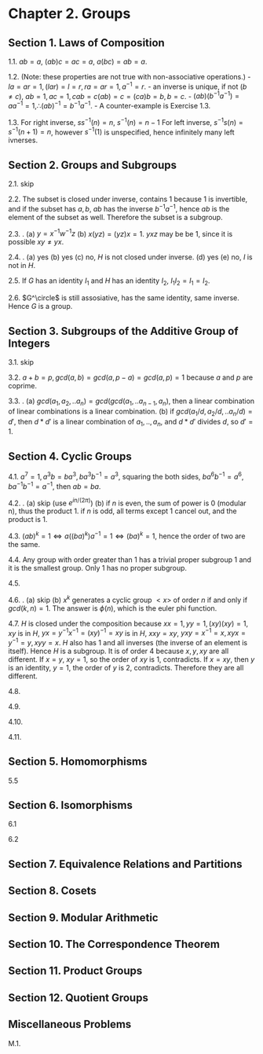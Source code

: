 # Chapter 2. Groups

## Section 1. Laws of Composition

1.1. $ab=a$, $(ab)c=ac=a$, $a(bc)=ab=a$.

1.2. (Note: these properties are not true with non-associative operations.)
    - $la=ar=1, (lar)=l=r, ra=ar=1, a^{-1}=r$.
    - an inverse is unique, if not ($b\ne c$), $ab=1, ac=1, cab=c(ab)=c=(ca)b=b, b=c$.
    - $(ab)(b^{-1}a^{-1})=aa^{-1}=1, \therefore (ab)^{-1}=b^{-1}a^{-1}$.
    - A counter-example is Exercise 1.3.

1.3. For right inverse, $ss^{-1}(n)=n$, $s^{-1}(n)=n-1$ For left inverse, $s^{-1}s(n) = s^{-1}(n+1)=n$, however $s^{-1}(1)$ is unspecified, hence infinitely many left ivnerses.


## Section 2. Groups and Subgroups

2.1. skip

2.2. The subset is closed under inverse, contains 1 because 1 is invertible, and if the subset has $a, b$, $ab$ has the inverse $b^{-1}a^{-1}$, hence $ab$ is the element of the subset as well. Therefore the subset is a subgroup.

2.3. .
    (a) $y=x^{-1}w^{-1}z$
    (b) $x(yz)=(yz)x=1$. $yxz$ may be be $1$, since it is possible $xy\ne yx$.

2.4. .
    (a) yes
    (b) yes
    (c) no, $H$ is not closed under inverse.
    (d) yes
    (e) no, $I$ is not in $H$.

2.5. If $G$ has an identity $I_1$ and $H$ has an identity $I_2$, $I_1 I_2 = I_1 = I_2$.

2.6. $G^\circle$ is still assosiative, has the same identity, same inverse. Hence $G$ is a group.


## Section 3. Subgroups of the Additive Group of Integers

3.1. skip

3.2. $a+b=p, gcd(a,b)=gcd(a,p-a)=gcd(a,p)=1$ because $a$ and $p$ are coprime.

3.3. .
    (a) $gcd(a_1,a_2,..a_n)=gcd(gcd(a_1,..a_{n-1}, a_n)$, then a linear combination of linear combinations is a linear combination.
    (b) if $gcd(a_1/d, a_2/d, .. a_n/d) = d'$, then $d*d'$ is a linear combination of $a_1, .., a_n$, and $d*d'$ divides $d$, so $d'=1$.


## Section 4. Cyclic Groups

4.1. $a^7=1, a^3b = ba^3, ba^3b^{-1}=a^3$, squaring the both sides, $ba^6b^{-1}=a^6, ba^{-1}b^{-1}=a^{-1}$, then $ab=ba$. 

4.2. .
    (a) skip (use $e^{in/(2\pi)}$)
    (b) if $n$ is even, the sum of power is 0 (modular n), thus the product $1$.  if $n$ is odd, all terms except $1$ cancel out, and the product is $1$.

4.3. $(ab)^k=1 \iff a((ba)^k)a^{-1}=1 \iff (ba)^k=1$, hence the order of two are the same.

4.4. Any group with order greater than 1 has a trivial proper subgroup ${1}$ and it is the smallest group. Only ${1}$ has no proper subgroup.

4.5. 

4.6. .
    (a) skip
    (b) $x^k$ generates a cyclic group $<x>$ of order $n$ if and only if $gcd(k,n)=1$. The answer is $\phi(n)$, which is the euler phi function.

4.7. $H$ is closed under the composition because $xx=1, yy=1, (xy)(xy)=1$, $xy$ is in $H$, $yx=y^{-1} x^{-1} = (xy)^{-1} = xy$ is in $H$, $xxy=xy$, $yxy=x^{-1}=x, xyx=y^{-1}=y, xyy=x$. $H$ also has $1$ and all inverses (the inverse of an element is itself). Hence $H$ is a subgroup. It is of order $4$ because $x, y, xy$ are all different. If $x=y$, $xy=1$, so the order of $xy$ is $1$, contradicts. If $x=xy$, then $y$ is an identity, $y=1$, the order of $y$ is $2$, contradicts. Therefore they are all different.

4.8.

4.9.

4.10.

4.11.



## Section 5. Homomorphisms

5.5

## Section 6. Isomorphisms

6.1


6.2

## Section 7. Equivalence Relations and Partitions


## Section 8. Cosets

## Section 9. Modular Arithmetic


## Section 10. The Correspondence Theorem

## Section 11. Product Groups

## Section 12. Quotient Groups

## Miscellaneous Problems

M.1. 
